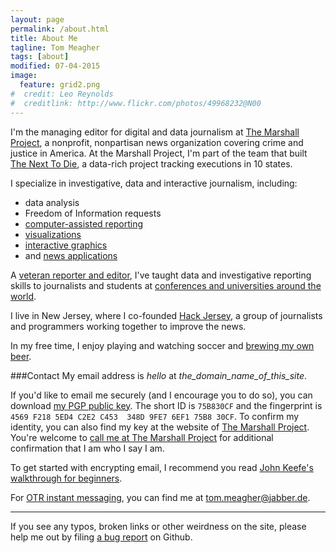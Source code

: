 ```yaml
---
layout: page
permalink: /about.html
title: About Me
tagline: Tom Meagher
tags: [about]
modified: 07-04-2015
image:
  feature: grid2.png
#  credit: Leo Reynolds
#  creditlink: http://www.flickr.com/photos/49968232@N00
---
```


I'm the managing editor for digital and data journalism at [The Marshall Project](https://www.themarshallproject.org/), a nonprofit, nonpartisan news organization covering crime and justice in America. At the Marshall Project, I'm part of the team that built [The Next To Die](https://www.themarshallproject.org/next-to-die), a data-rich project tracking executions in 10 states.

I specialize in investigative, data and interactive journalism, including:

* data analysis
* Freedom of Information requests
* [computer-assisted reporting](https://www.themarshallproject.org/staff/tom-meagher)
* [visualizations](https://www.themarshallproject.org/staff/tom-meagher)
* [interactive graphics](clips.html)
* and [news applications](https://www.themarshallproject.org/next-to-die)

A [veteran reporter and editor](http://linkedin.com/in/tommeagher), I've taught data and investigative reporting skills to journalists and students at [conferences and universities around the world](classes.html).

I live in New Jersey, where I co-founded [Hack Jersey](http://www.hackjersey.com/), a group of journalists and programmers working together to improve the news.

In my free time, I enjoy playing and watching soccer and [brewing my own beer](http://carboy.tommeagher.com/).

###Contact
My email address is _hello_ at _the_domain_name_of_this_site_.

If you'd like to email me securely (and I encourage you to do so), you can download [my PGP public key](files/tmeagher.asc). The short ID is ```75B830CF``` and the fingerprint is ```4569 F218 5ED4 C2E2 C453  348D 9FE7 6EF1 75B8 30CF```. To confirm my identity, you can also find my key at the website of [The Marshall Project](https://www.themarshallproject.org/staff/tom-meagher). You're welcome to [call me at The Marshall Project](https://www.themarshallproject.org/about#contact) for additional confirmation that I am who I say I am. 

To get started with encrypting email, I recommend you read [John Keefe's walkthrough for beginners](http://johnkeefe.net/email-encryption-and-my-pgp-info).

For [OTR instant messaging](https://otr.cypherpunks.ca/), you can find me at tom.meagher@jabber.de.

---
If you see any typos, broken links or other weirdness on the site, please help me out by filing [a bug report](https://github.com/tommeagher/tommeagher.github.io/issues) on Github.
